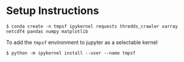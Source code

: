 # Setup Instructions


```
$ conda create -n tmpsf ipykernel requests thredds_crawler xarray netcdf4 pandas numpy matplotlib
```


To add the `tmpsf` environment to jupyter as a selectable kernel

```
$ python -m ipykernel install --user --name tmpsf

```